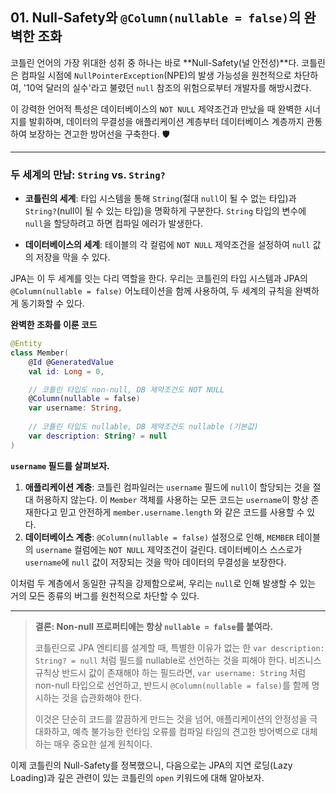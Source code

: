 ## 01\. Null-Safety와 `@Column(nullable = false)`의 완벽한 조화

코틀린 언어의 가장 위대한 성취 중 하나는 바로 \*\*Null-Safety(널 안전성)\*\*다. 코틀린은 컴파일 시점에 `NullPointerException`(NPE)의 발생 가능성을 원천적으로 차단하여, '10억 달러의 실수'라고 불렸던 `null` 참조의 위험으로부터 개발자를 해방시켰다.

이 강력한 언어적 특성은 데이터베이스의 `NOT NULL` 제약조건과 만났을 때 완벽한 시너지를 발휘하며, 데이터의 무결성을 애플리케이션 계층부터 데이터베이스 계층까지 관통하여 보장하는 견고한 방어선을 구축한다. 🛡️

-----

### **두 세계의 만남: `String` vs. `String?`**

  * **코틀린의 세계**: 타입 시스템을 통해 `String`(절대 `null`이 될 수 없는 타입)과 `String?`(null이 될 수 있는 타입)을 명확하게 구분한다. `String` 타입의 변수에 `null`을 할당하려고 하면 컴파일 에러가 발생한다.

  * **데이터베이스의 세계**: 테이블의 각 컬럼에 `NOT NULL` 제약조건을 설정하여 `null` 값의 저장을 막을 수 있다.

JPA는 이 두 세계를 잇는 다리 역할을 한다. 우리는 코틀린의 타입 시스템과 JPA의 `@Column(nullable = false)` 어노테이션을 함께 사용하여, 두 세계의 규칙을 완벽하게 동기화할 수 있다.

**완벽한 조화를 이룬 코드**

```kotlin
@Entity
class Member(
    @Id @GeneratedValue
    val id: Long = 0,

    // 코틀린 타입도 non-null, DB 제약조건도 NOT NULL
    @Column(nullable = false)
    var username: String,
    
    // 코틀린 타입도 nullable, DB 제약조건도 nullable (기본값)
    var description: String? = null
)
```

**`username` 필드를 살펴보자.**

1.  **애플리케이션 계층**: 코틀린 컴파일러는 `username` 필드에 `null`이 할당되는 것을 절대 허용하지 않는다. 이 `Member` 객체를 사용하는 모든 코드는 `username`이 항상 존재한다고 믿고 안전하게 `member.username.length` 와 같은 코드를 사용할 수 있다.
2.  **데이터베이스 계층**: `@Column(nullable = false)` 설정으로 인해, `MEMBER` 테이블의 `username` 컬럼에는 `NOT NULL` 제약조건이 걸린다. 데이터베이스 스스로가 `username`에 `null` 값이 저장되는 것을 막아 데이터의 무결성을 보장한다.

이처럼 두 계층에서 동일한 규칙을 강제함으로써, 우리는 `null`로 인해 발생할 수 있는 거의 모든 종류의 버그를 원천적으로 차단할 수 있다.

-----

> **결론: Non-null 프로퍼티에는 항상 `nullable = false`를 붙여라.**
>
> 코틀린으로 JPA 엔티티를 설계할 때, 특별한 이유가 없는 한 `var description: String? = null` 처럼 필드를 nullable로 선언하는 것을 피해야 한다. 비즈니스 규칙상 반드시 값이 존재해야 하는 필드라면, `var username: String` 처럼 non-null 타입으로 선언하고, 반드시 `@Column(nullable = false)`를 함께 명시하는 것을 습관화해야 한다.
>
> 이것은 단순히 코드를 깔끔하게 만드는 것을 넘어, 애플리케이션의 안정성을 극대화하고, 예측 불가능한 런타임 오류를 컴파일 타임의 견고한 방어벽으로 대체하는 매우 중요한 설계 원칙이다.

이제 코틀린의 Null-Safety를 정복했으니, 다음으로는 JPA의 지연 로딩(Lazy Loading)과 깊은 관련이 있는 코틀린의 `open` 키워드에 대해 알아보자.